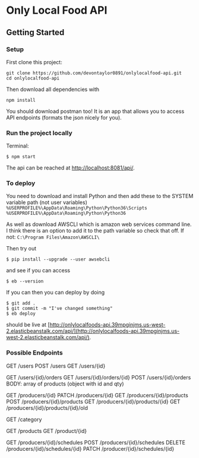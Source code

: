 # Only Local Food API

## Getting Started

### Setup
First clone this project:
```
git clone https://github.com/devontaylor0891/onlylocalfood-api.git
cd onlylocalfood-api
```
Then download all dependencies with
```
npm install
```

You should download postman too! It is an app that allows you to access API endpoints (formats the json nicely for you).

### Run the project locally
Terminal:
```
$ npm start
```
The api can be reached at [http://localhost:8081/api/](http://localhost:8081/api/).

### To deploy
You need to download and install Python and then add these to the SYSTEM variable path (not user variables)
`%USERPROFILE%\AppData\Roaming\Python\Python36\Scripts`
`%USERPROFILE%\AppData\Roaming\Python\Python36`

As well as download AWSCLI which is amazon web services command line.  I think there is an option to add it to the path variable so check that off. If not:
`C:\Program Files\Amazon\AWSCLI\`

Then try out
```
$ pip install --upgrade --user awsebcli
```
and see if you can access
```
$ eb --version
```

If you can then you can deploy by doing
```
$ git add .
$ git commit -m "I've changed something"
$ eb deploy
```
should be live at [http://onlylocalfoods-api.39mpginjms.us-west-2.elasticbeanstalk.com/api/](http://onlylocalfoods-api.39mpginjms.us-west-2.elasticbeanstalk.com/api/).


### Possible Endpoints

GET /users
POST /users
GET /users/{id}


GET /users/{id}/orders
GET /users/{id}/orders/{id}
POST /users/{id}/orders   BODY: array of products (object with id and qty)


GET /producers/{id}
PATCH /producers/{id}
GET /producers/{id}/products
POST /producers/{id}/products
GET /producers/{id}/products/{id}
GET /producers/{id}/products/{id}/old


GET /category


GET /products
GET /product/{id}



GET /producers/{id}/schedules
POST /producers/{id}/schedules
DELETE /producers/{id}/schedules/{id}
PATCH /producer/{id}/schedules/{id}
